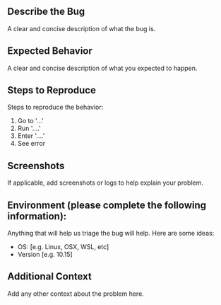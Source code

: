 ## Describe the Bug
A clear and concise description of what the bug is.

## Expected Behavior
A clear and concise description of what you expected to happen.

## Steps to Reproduce
Steps to reproduce the behavior:
1. Go to '...'
2. Run '....'
3. Enter '....'
4. See error

## Screenshots
If applicable, add screenshots or logs to help explain your problem.

## Environment (please complete the following information):

Anything that will help us triage the bug will help. Here are some ideas:
 - OS: [e.g. Linux, OSX, WSL, etc]
 - Version [e.g. 10.15]

## Additional Context
Add any other context about the problem here.